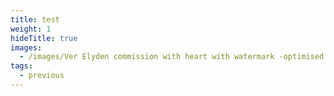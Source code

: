```yaml
---
title: test
weight: 1
hideTitle: true
images:
  - /images/Ver Elyden commission with heart with watermark -optimised.jpg
tags:
  - previous
---
```

